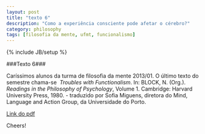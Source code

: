 ```yaml
---
layout: post
title: "texto 6"
description: "Como a experiência consciente pode afetar o cérebro?"
category: philosophy
tags: [filosofia da mente, ufmt, funcionalismo]
---
```

{% include JB/setup %} 



###Texto 6###

Caríssimos alunos da turma de filosofia da mente 2013/01. O último texto do semestre chama-se  *Troubles with Functionalism*. In: BLOCK, N. (Org.). *Readings in the Philosophy of Psychology*, Volume 1. Cambridge: Harvard University Press, 1980. - traduzido por Sofia Miguens, diretora  do Mind, Language and Action Group, da Universidade do Porto.

[Link do pdf](https://dl.dropboxusercontent.com/u/5666518/BLOCK.pdf)


Cheers!